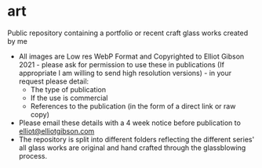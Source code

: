 # art
Public repository containing a portfolio or recent craft glass works created by me
- All images are Low res WebP Format and Copyrighted to Elliot Gibson 2021 - please ask for permission to use these in publications (If appropriate I am willing to send high resolution versions) - in your request please detail:
    - The type of publication
    - If the use is commercial
    - References to the publication (in the form of a direct link or raw copy)
- Please email these details with a 4 week notice before publication to elliot@elliotgibson.com
- The repository is split into different folders reflecting the different series' all glass works are original and hand crafted through the glassblowing process.

